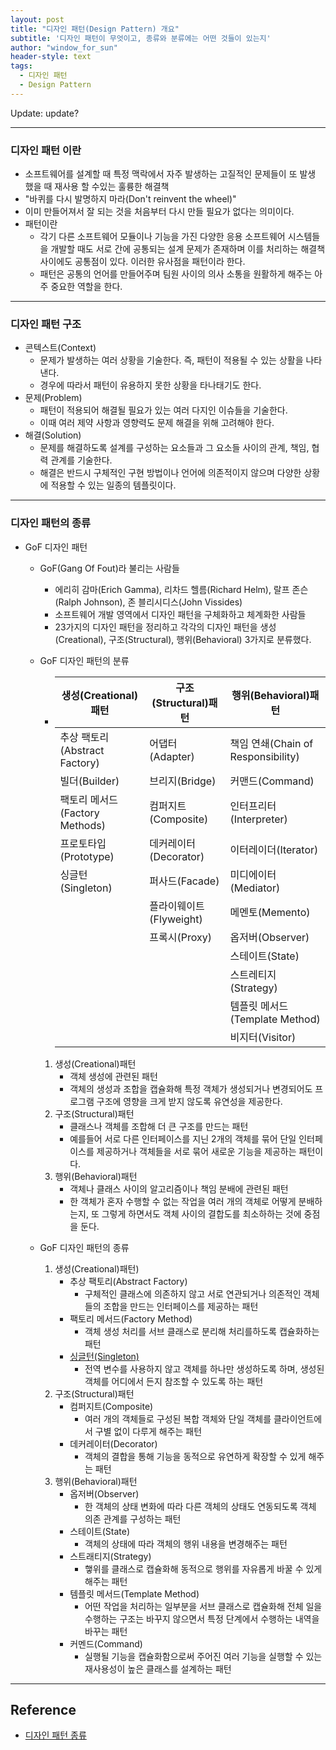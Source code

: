 ```yaml
---
layout: post
title: "디자인 패턴(Design Pattern) 개요"
subtitle: '디자인 패턴이 무엇이고, 종류와 분류에는 어떤 것들이 있는지'
author: "window_for_sun"
header-style: text
tags:
  - 디자인 패턴
  - Design Pattern
---
```


Update: update?

---

### 디자인 패턴 이란
- 소프트웨어를 설계할 때 특정 맥락에서 자주 발생하는 고질적인 문제들이 또 발생 했을 때 재사용 할 수있는 훌륭한 해결책
- "바퀴를 다시 발명하지 마라(Don't reinvent the wheel)"
- 이미 만들어져서 잘 되는 것을 처음부터 다시 만들 필요가 없다는 의미이다.
- 패턴이란
    - 각기 다른 소프트웨어 모듈이나 기능을 가진 다양한 응용 소프트웨어 시스템들을 개발할 때도 서로 간에 공통되는 설계 문제가 존재하며 이를 처리하는 해결책 사이에도 공통점이 있다. 이러한 유사점을 패턴이라 한다.
    - 패턴은 공통의 언어를 만들어주며 팀원 사이의 의사 소통을 원활하게 해주는 아주 중요한 역할을 한다.

---
    
### 디자인 패턴 구조
- 콘텍스트(Context)
    - 문제가 발생하는 여러 상황을 기술한다. 즉, 패턴이 적용될 수 있는 상활을 나타낸다.
    - 경우에 따라서 패턴이 유용하지 못한 상황을 타나태기도 한다.
- 문제(Problem)
    - 패턴이 적용되어 해결될 필요가 있는 여러 다지인 이슈들을 기술한다.
    - 이때 여러 제약 사항과 영향력도 문제 해결을 위해 고려해야 한다.
- 해결(Solution)
    - 문제를 해결하도록 설계를 구성하는 요소들과 그 요소들 사이의 관계, 책임, 협력 관계를 기술한다.
    - 해결은 반드시 구체적인 구현 방법이나 언어에 의존적이지 않으며 다양한 상황에 적용할 수 있는 일종의 템플릿이다.
    
---

### 디자인 패턴의 종류
- GoF 디자인 패턴 
    - GoF(Gang Of Fout)라 불리는 사람들
        - 에리히 감마(Erich Gamma), 리차드 헬름(Richard Helm), 랄프 존슨(Ralph Johnson), 존 블리시디스(John Vissides)
        - 소프트웨어 개발 영역에서 디자인 패턴을 구체화하고 체계화한 사람들
        - 23가지의 디자인 패턴을 정리하고 각각의 디자인 패턴을 생성(Creational), 구조(Structural), 행위(Behavioral) 3가지로 분류했다.
    - GoF 디자인 패턴의 분류
        - | 생성(Creational)패턴 | 구조(Structural)패턴 | 행위(Behavioral)패턴 |
           |-----|-----|-----|
           | 추상 팩토리(Abstract Factory)       | 어댑터(Adapter)                      | 책임 연쇄(Chain of Responsibility)
           | 빌더(Builder)                      | 브리지(Bridge)                       | 커맨드(Command)
           | 팩토리 메서드(Factory Methods)     | 컴퍼지트(Composite)                  | 인터프리터(Interpreter)
           | 프로토타입(Prototype)              | 데커레이터(Decorator)                | 이터레이더(Iterator)
           | 싱글턴(Singleton)                  | 퍼사드(Facade)                       | 미디에이터(Mediator)
           |                                    | 플라이웨이트(Flyweight)              | 메멘토(Memento)
           |                                    | 프록시(Proxy)                        | 옵저버(Observer)
           |                                    |                                      | 스테이트(State)
           |                                    |                                      | 스트레티지(Strategy)
           |                                    |                                      | 템플릿 메서드(Template Method)
           |                                    |                                      | 비지터(Visitor)
    
        1. 생성(Creational)패턴
            - 객체 생성에 관련된 패턴  
            - 객체의 생성과 조합을 캡슐화해 특정 객체가 생성되거나 변경되어도 프로그램 구조에 영향을 크게 받지 않도록 유연성을 제공한다.
        1. 구조(Structural)패턴
            - 클래스나 객체를 조합해 더 큰 구조를 만드는 패턴
            - 예를들어 서로 다른 인터페이스를 지닌 2개의 객체를 묶어 단일 인터페이스를 제공하거나 객체들을 서로 묶어 새로운 기능을 제공하는 패턴이다.
        1. 행위(Behavioral)패턴
            - 객체나 클래스 사이의 알고리즘이나 책임 분배에 관련된 패턴
            - 한 객체가 혼자 수행할 수 없는 작업을 여러 개의 객체로 어떻게 분배하는지, 또 그렇게 하면서도 객체 사이의 결합도를 최소하하는 것에 중점을 둔다.
           
    - GoF 디자인 패턴의 종류
        1. 생성(Creational)패턴)
            - 추상 팩토리(Abstract Factory)
                - 구체적인 클래스에 의존하지 않고 서로 연관되거나 의존적인 객체들의 조합을 만드는 인터페이스를 제공하는 패턴
            - 팩토리 메서드(Factory Method)
                - 객체 생성 처리를 서브 클래스로 분리해 처리를하도록 캡슐화하는 패턴
            - [싱글턴(Singleton)](/2019-02-11-designpattern-singleton.md)
                - 전역 변수를 사용하지 않고 객체를 하나만 생성하도록 하며, 생성된 객체를 어디에서 든지 참조할 수 있도록 하는 패턴
        1. 구조(Structural)패턴
            - 컴퍼지트(Composite)
                - 여러 개의 객체들로 구성된 복합 객체와 단일 객체를 클라이언트에서 구별 없이 다루게 해주는 패턴
            - 데커레이터(Decorator)
                - 객체의 결합을 통해 기능을 동적으로 유연하게 확장할 수 있게 해주는 패턴
        1. 행위(Behavioral)패턴
            - 옵저버(Observer)
                - 한 객체의 상태 변화에 따라 다른 객체의 상태도 연동되도록 객체 의존 관계를 구성하는 패턴
            - 스테이트(State)
                - 객체의 상태에 따라 객체의 행위 내용을 변경해주는 패턴
            - 스트래티지(Strategy)
                - 햏위를 클래스로 캡슐화해 동적으로 행위를 자유롭게 바꿀 수 있게 해주는 패턴
            - 템플릿 메서드(Template Method)
                - 어떤 작업을 처리하는 일부분을 서브 클래스로 캡슐화해 전체 일을 수행하는 구조는 바꾸지 않으면서 특정 단계에서 수행하는 내역을 바꾸는 패턴
            - 커멘드(Command)
                - 실행될 기능을 캡슐화함으로써 주어진 여러 기능을 실행할 수 있는 재사용성이 높은 클래스를 설계하는 패턴
        
        
---
 
## Reference
- [디자인 패턴 종류](https://gmlwjd9405.github.io/2018/07/06/design-pattern.html)
